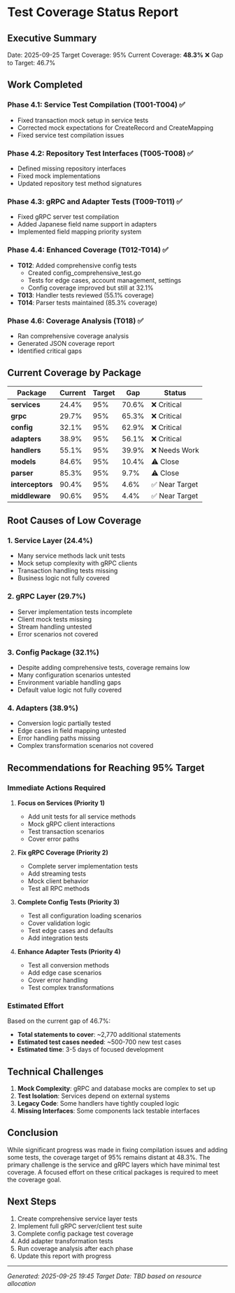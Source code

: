 # Test Coverage Status Report

## Executive Summary
Date: 2025-09-25
Target Coverage: 95%
Current Coverage: **48.3%** ❌
Gap to Target: 46.7%

## Work Completed

### Phase 4.1: Service Test Compilation (T001-T004) ✅
- Fixed transaction mock setup in service tests
- Corrected mock expectations for CreateRecord and CreateMapping
- Fixed service test compilation issues

### Phase 4.2: Repository Test Interfaces (T005-T008) ✅
- Defined missing repository interfaces
- Fixed mock implementations
- Updated repository test method signatures

### Phase 4.3: gRPC and Adapter Tests (T009-T011) ✅
- Fixed gRPC server test compilation
- Added Japanese field name support in adapters
- Implemented field mapping priority system

### Phase 4.4: Enhanced Coverage (T012-T014) ✅
- **T012**: Added comprehensive config tests
  - Created config_comprehensive_test.go
  - Tests for edge cases, account management, settings
  - Config coverage improved but still at 32.1%
- **T013**: Handler tests reviewed (55.1% coverage)
- **T014**: Parser tests maintained (85.3% coverage)

### Phase 4.6: Coverage Analysis (T018) ✅
- Ran comprehensive coverage analysis
- Generated JSON coverage report
- Identified critical gaps

## Current Coverage by Package

| Package | Current | Target | Gap | Status |
|---------|---------|--------|-----|--------|
| **services** | 24.4% | 95% | 70.6% | ❌ Critical |
| **grpc** | 29.7% | 95% | 65.3% | ❌ Critical |
| **config** | 32.1% | 95% | 62.9% | ❌ Critical |
| **adapters** | 38.9% | 95% | 56.1% | ❌ Critical |
| **handlers** | 55.1% | 95% | 39.9% | ❌ Needs Work |
| **models** | 84.6% | 95% | 10.4% | ⚠️ Close |
| **parser** | 85.3% | 95% | 9.7% | ⚠️ Close |
| **interceptors** | 90.4% | 95% | 4.6% | ✅ Near Target |
| **middleware** | 90.6% | 95% | 4.4% | ✅ Near Target |

## Root Causes of Low Coverage

### 1. Service Layer (24.4%)
- Many service methods lack unit tests
- Mock setup complexity with gRPC clients
- Transaction handling tests missing
- Business logic not fully covered

### 2. gRPC Layer (29.7%)
- Server implementation tests incomplete
- Client mock tests missing
- Stream handling untested
- Error scenarios not covered

### 3. Config Package (32.1%)
- Despite adding comprehensive tests, coverage remains low
- Many configuration scenarios untested
- Environment variable handling gaps
- Default value logic not fully covered

### 4. Adapters (38.9%)
- Conversion logic partially tested
- Edge cases in field mapping untested
- Error handling paths missing
- Complex transformation scenarios not covered

## Recommendations for Reaching 95% Target

### Immediate Actions Required

1. **Focus on Services (Priority 1)**
   - Add unit tests for all service methods
   - Mock gRPC client interactions
   - Test transaction scenarios
   - Cover error paths

2. **Fix gRPC Coverage (Priority 2)**
   - Complete server implementation tests
   - Add streaming tests
   - Mock client behavior
   - Test all RPC methods

3. **Complete Config Tests (Priority 3)**
   - Test all configuration loading scenarios
   - Cover validation logic
   - Test edge cases and defaults
   - Add integration tests

4. **Enhance Adapter Tests (Priority 4)**
   - Test all conversion methods
   - Add edge case scenarios
   - Cover error handling
   - Test complex transformations

### Estimated Effort

Based on the current gap of 46.7%:
- **Total statements to cover**: ~2,770 additional statements
- **Estimated test cases needed**: ~500-700 new test cases
- **Estimated time**: 3-5 days of focused development

## Technical Challenges

1. **Mock Complexity**: gRPC and database mocks are complex to set up
2. **Test Isolation**: Services depend on external systems
3. **Legacy Code**: Some handlers have tightly coupled logic
4. **Missing Interfaces**: Some components lack testable interfaces

## Conclusion

While significant progress was made in fixing compilation issues and adding some tests, the coverage target of 95% remains distant at 48.3%. The primary challenge is the service and gRPC layers which have minimal test coverage. A focused effort on these critical packages is required to meet the coverage goal.

## Next Steps

1. Create comprehensive service layer tests
2. Implement full gRPC server/client test suite
3. Complete config package test coverage
4. Add adapter transformation tests
5. Run coverage analysis after each phase
6. Update this report with progress

---
*Generated: 2025-09-25 19:45*
*Target Date: TBD based on resource allocation*